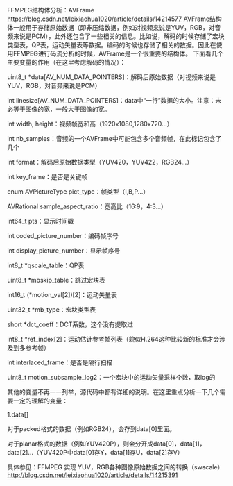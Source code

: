FFMPEG结构体分析：AVFrame
https://blog.csdn.net/leixiaohua1020/article/details/14214577
AVFrame结构体一般用于存储原始数据（即非压缩数据，例如对视频来说是YUV，RGB，对音频来说是PCM），此外还包含了一些相关的信息。比如说，解码的时候存储了宏块类型表，QP表，运动矢量表等数据。编码的时候也存储了相关的数据。因此在使用FFMPEG进行码流分析的时候，AVFrame是一个很重要的结构体。
下面看几个主要变量的作用（在这里考虑解码的情况）：

uint8_t *data[AV_NUM_DATA_POINTERS]：解码后原始数据（对视频来说是YUV，RGB，对音频来说是PCM）

int linesize[AV_NUM_DATA_POINTERS]：data中“一行”数据的大小。注意：未必等于图像的宽，一般大于图像的宽。

int width, height：视频帧宽和高（1920x1080,1280x720...）

int nb_samples：音频的一个AVFrame中可能包含多个音频帧，在此标记包含了几个

int format：解码后原始数据类型（YUV420，YUV422，RGB24...）

int key_frame：是否是关键帧

enum AVPictureType pict_type：帧类型（I,B,P...）

AVRational sample_aspect_ratio：宽高比（16:9，4:3...）

int64_t pts：显示时间戳

int coded_picture_number：编码帧序号

int display_picture_number：显示帧序号

int8_t *qscale_table：QP表

uint8_t *mbskip_table：跳过宏块表

int16_t (*motion_val[2])[2]：运动矢量表

uint32_t *mb_type：宏块类型表

short *dct_coeff：DCT系数，这个没有提取过

int8_t *ref_index[2]：运动估计参考帧列表（貌似H.264这种比较新的标准才会涉及到多参考帧）

int interlaced_frame：是否是隔行扫描

uint8_t motion_subsample_log2：一个宏块中的运动矢量采样个数，取log的

其他的变量不再一一列举，源代码中都有详细的说明。在这里重点分析一下几个需要一定的理解的变量：

1.data[]

对于packed格式的数据（例如RGB24），会存到data[0]里面。

对于planar格式的数据（例如YUV420P），则会分开成data[0]，data[1]，data[2]...（YUV420P中data[0]存Y，data[1]存U，data[2]存V）

具体参见：FFMPEG 实现 YUV，RGB各种图像原始数据之间的转换（swscale）
http://blog.csdn.net/leixiaohua1020/article/details/14215391